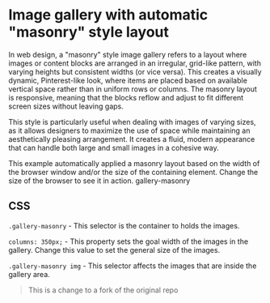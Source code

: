 # Image gallery with automatic "masonry" style layout

In web design, a "masonry" style image gallery refers to a layout where images or content blocks are arranged in an irregular, grid-like pattern, with varying heights but consistent widths (or vice versa). This creates a visually dynamic, Pinterest-like look, where items are placed based on available vertical space rather than in uniform rows or columns. The masonry layout is responsive, meaning that the blocks reflow and adjust to fit different screen sizes without leaving gaps.

This style is particularly useful when dealing with images of varying sizes, as it allows designers to maximize the use of space while maintaining an aesthetically pleasing arrangement. It creates a fluid, modern appearance that can handle both large and small images in a cohesive way.

This example automatically applied a masonry layout based on the width of the browser window and/or the size of the containing element. Change the size of the browser to see it in action. gallery-masonry



## CSS

`.gallery-masonry` - This selector is the container to holds the images. 

`columns: 350px;` - This property sets the goal width of the images in the gallery. Change this value to set the general size of the images. 


`.gallery-masonry img` - This selector affects the images that are inside the gallery area. 

> This is a change to a fork of the original repo
